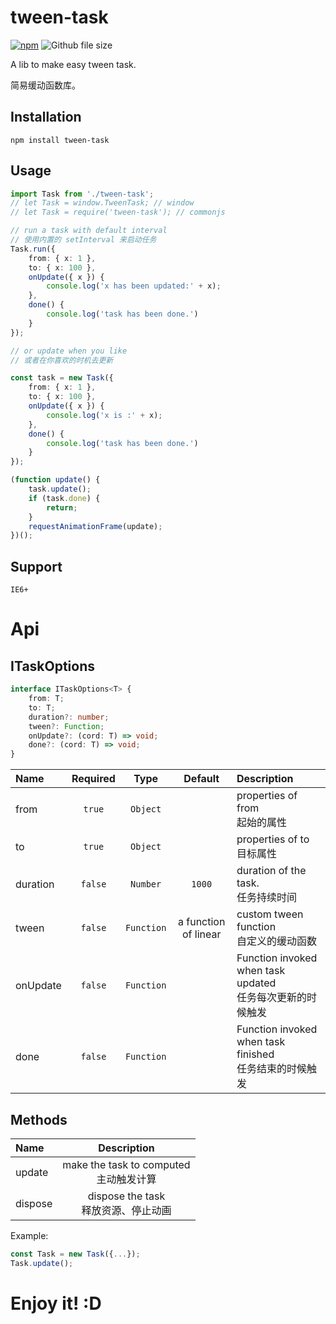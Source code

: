 # tween-task

[![npm](https://img.shields.io/npm/v/tween-task.svg)](https://www.npmjs.com/package/tween-task) ![Github file size](https://img.shields.io/github/size/shalldie/tween-task/dist/tween-task.js.svg)

A lib to make easy tween task.

简易缓动函数库。

## Installation
    npm install tween-task

## Usage

```ts
import Task from './tween-task';
// let Task = window.TweenTask; // window
// let Task = require('tween-task'); // commonjs

// run a task with default interval
// 使用内置的 setInterval 来启动任务
Task.run({
    from: { x: 1 },
    to: { x: 100 },
    onUpdate({ x }) {
        console.log('x has been updated:' + x);
    },
    done() {
        console.log('task has been done.')
    }
});

// or update when you like
// 或者在你喜欢的时机去更新

const task = new Task({
    from: { x: 1 },
    to: { x: 100 },
    onUpdate({ x }) {
        console.log('x is :' + x);
    },
    done() {
        console.log('task has been done.')
    }
});

(function update() {
    task.update();
    if (task.done) {
        return;
    }
    requestAnimationFrame(update);
})();
```

## Support
    IE6+

# Api

## ITaskOptions

```ts
interface ITaskOptions<T> {
    from: T;
    to: T;
    duration?: number;
    tween?: Function;
    onUpdate?: (cord: T) => void;
    done?: (cord: T) => void;
}
```

|   Name   | Required |    Type    |       Default        |                          Description                          |
| :------- | :------: | :--------: | :------------------: | :------------------------------------------------------------ |
| from     |  `true`  |  `Object`  |                      | properties of from <br>起始的属性                             |
| to       |  `true`  |  `Object`  |                      | properties of to <br>目标属性                                 |
| duration | `false`  |  `Number`  |        `1000`        | duration of the task. <br>任务持续时间                        |
| tween    | `false`  | `Function` | a function of linear | custom tween function <br>自定义的缓动函数                    |
| onUpdate | `false`  | `Function` |                      | Function invoked when task updated <br>任务每次更新的时候触发 |
| done     | `false`  | `Function` |                      | Function invoked when task finished <br>任务结束的时候触发    |

## Methods

|  Name   |                 Description                 |
| :------ | :-----------------------------------------: |
| update  | make the task to computed <br> 主动触发计算 |
| dispose |  dispose the task <br> 释放资源、停止动画   |

Example:

```ts
const Task = new Task({...});
Task.update();
```

# Enjoy it! :D
